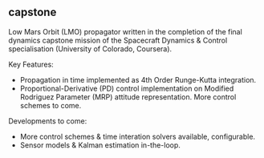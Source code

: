 ## capstone 

Low Mars Orbit (LMO) propagator written in the completion of the final dynamics capstone mission of the Spacecraft Dynamics & Control specialisation (University of Colorado, Coursera).

Key Features:
 - Propagation in time implemented as 4th Order Runge-Kutta integration.
 - Proportional-Derivative (PD) control implementation on Modified Rodriguez Parameter (MRP) attitude representation. More control schemes to come.

Developments to come:
 - More control schemes & time interation solvers available, configurable.
 - Sensor models & Kalman estimation in-the-loop.

